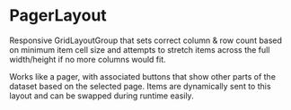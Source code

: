 # PagerLayout
Responsive GridLayoutGroup that sets correct column & row count based on minimum item cell size
and attempts to stretch items across the full width/height if no more columns would fit.

Works like a pager, with associated buttons that show other parts of the dataset based on the selected page.
Items are dynamically sent to this layout and can be swapped during runtime easily.
